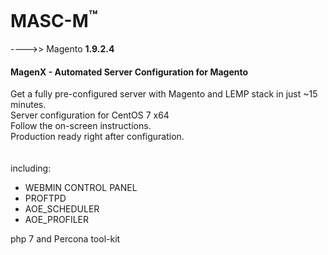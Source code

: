 
MASC-M<sup>™</sup>
======

---->> Magento **1.9.2.4**

#### MagenX - Automated Server Configuration for Magento  <br/>
Get a fully pre-configured server with Magento and LEMP stack in just ~15 minutes.  <br/>
Server configuration for CentOS 7 x64 <br/>
Follow the on-screen instructions. <br/>
Production ready right after configuration. <br/>
<br/>
<br/>
including: <br/>
- WEBMIN CONTROL PANEL <br/>
- PROFTPD <br/>
- AOE_SCHEDULER <br/>
- AOE_PROFILER <br/>

php 7 and Percona tool-kit
